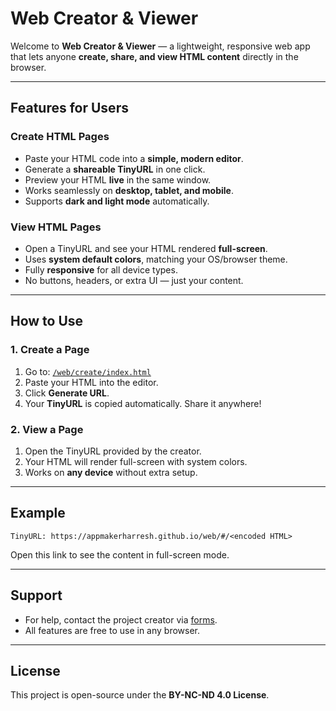 # Web Creator & Viewer

Welcome to **Web Creator & Viewer** — a lightweight, responsive web app that lets anyone **create, share, and view HTML content** directly in the browser.

---

## Features for Users

### Create HTML Pages

* Paste your HTML code into a **simple, modern editor**.
* Generate a **shareable TinyURL** in one click.
* Preview your HTML **live** in the same window.
* Works seamlessly on **desktop, tablet, and mobile**.
* Supports **dark and light mode** automatically.

### View HTML Pages

* Open a TinyURL and see your HTML rendered **full-screen**.
* Uses **system default colors**, matching your OS/browser theme.
* Fully **responsive** for all device types.
* No buttons, headers, or extra UI — just your content.

---

## How to Use

### 1. Create a Page

1. Go to: [`/web/create/index.html`](https://appmakerharresh.github.io/web/create)
2. Paste your HTML into the editor.
3. Click **Generate URL**.
4. Your **TinyURL** is copied automatically. Share it anywhere!

### 2. View a Page

1. Open the TinyURL provided by the creator.
2. Your HTML will render full-screen with system colors.
3. Works on **any device** without extra setup.

---

## Example

```
TinyURL: https://appmakerharresh.github.io/web/#/<encoded HTML>
```

Open this link to see the content in full-screen mode.

---

## Support

* For help, contact the project creator via [forms](https://docs.google.com/forms/d/e/1FAIpQLScBxSyzxQAMqO459zvx2dcpU1T30VUWOJJGHe9ezgqCK-6gzQ/viewform?usp=sharing&ouid=112498087502744057664).
* All features are free to use in any browser.

---

## License

This project is open-source under the **BY-NC-ND 4.0 License**.
